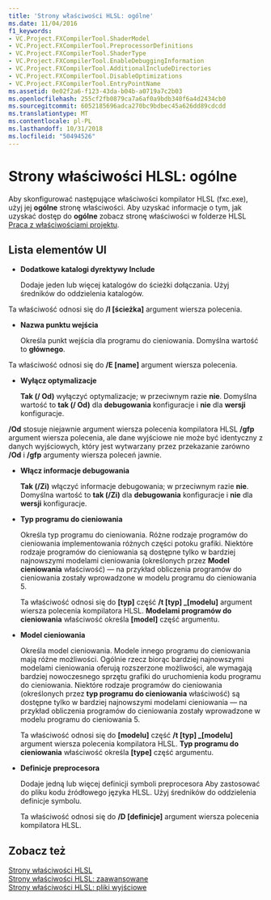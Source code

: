```yaml
---
title: 'Strony właściwości HLSL: ogólne'
ms.date: 11/04/2016
f1_keywords:
- VC.Project.FXCompilerTool.ShaderModel
- VC.Project.FXCompilerTool.PreprocessorDefinitions
- VC.Project.FXCompilerTool.ShaderType
- VC.Project.FXCompilerTool.EnableDebuggingInformation
- VC.Project.FXCompilerTool.AdditionalIncludeDirectories
- VC.Project.FXCompilerTool.DisableOptimizations
- VC.Project.FXCompilerTool.EntryPointName
ms.assetid: 0e02f2a6-f123-43da-b04b-a0719a7c2b03
ms.openlocfilehash: 255cf2fb0879ca7a6af0a9bdb340f6a4d2434cb0
ms.sourcegitcommit: 6052185696adca270bc9bdbec45a626dd89cdcdd
ms.translationtype: MT
ms.contentlocale: pl-PL
ms.lasthandoff: 10/31/2018
ms.locfileid: "50494526"
---
```

# <a name="hlsl-property-pages-general"></a>Strony właściwości HLSL: ogólne

Aby skonfigurować następujące właściwości kompilator HLSL (fxc.exe), użyj jej **ogólne** stronę właściwości. Aby uzyskać informacje o tym, jak uzyskać dostęp do **ogólne** zobacz stronę właściwości w folderze HLSL [Praca z właściwościami projektu](../ide/working-with-project-properties.md).

## <a name="uielement-list"></a>Lista elementów UI

- **Dodatkowe katalogi dyrektywy Include**

   Dodaje jeden lub więcej katalogów do ścieżki dołączania. Użyj średników do oddzielenia katalogów.

Ta właściwość odnosi się do **/I [ścieżka]** argument wiersza polecenia.

- **Nazwa punktu wejścia**

   Określa punkt wejścia dla programu do cieniowania. Domyślna wartość to **głównego**.

Ta właściwość odnosi się do **/E [name]** argument wiersza polecenia.

- **Wyłącz optymalizacje**

   **Tak (/ Od)** wyłączyć optymalizacje; w przeciwnym razie **nie**. Domyślna wartość to **tak (/ Od)** dla **debugowania** konfiguracje i **nie** dla **wersji** konfiguracje.

**/Od** stosuje niejawnie argument wiersza polecenia kompilatora HLSL **/gfp** argument wiersza polecenia, ale dane wyjściowe nie może być identyczny z danych wyjściowych, który jest wytwarzany przez przekazanie zarówno **/Od**  i **/gfp** argumenty wiersza poleceń jawnie.

- **Włącz informacje debugowania**

   **Tak (/Zi)** włączyć informacje debugowania; w przeciwnym razie **nie**. Domyślna wartość to **tak (/Zi)** dla **debugowania** konfiguracje i **nie** dla **wersji** konfiguracje.

- **Typ programu do cieniowania**

   Określa typ programu do cieniowania. Różne rodzaje programów do cieniowania implementowania różnych części potoku grafiki. Niektóre rodzaje programów do cieniowania są dostępne tylko w bardziej najnowszymi modelami cieniowania (określonych przez **Model cieniowania** właściwość) — na przykład obliczenia programów do cieniowania zostały wprowadzone w modelu programu do cieniowania 5.

   Ta właściwość odnosi się do  **\[typ]** część **/t \[typ] _\[modelu]** argument wiersza polecenia kompilatora HLSL. **Modelami programów do cieniowania** właściwość określa **[model]** część argumentu.

- **Model cieniowania**

   Określa model cieniowania. Modele innego programu do cieniowania mają różne możliwości. Ogólnie rzecz biorąc bardziej najnowszymi modelami cieniowania oferują rozszerzone możliwości, ale wymagają bardziej nowoczesnego sprzętu grafiki do uruchomienia kodu programu do cieniowania. Niektóre rodzaje programów do cieniowania (określonych przez **typ programu do cieniowania** właściwość) są dostępne tylko w bardziej najnowszymi modelami cieniowania — na przykład obliczenia programów do cieniowania zostały wprowadzone w modelu programu do cieniowania 5.

   Ta właściwość odnosi się do  **\[modelu]** część **/t \[typ] _\[modelu]** argument wiersza polecenia kompilatora HLSL. **Typ programu do cieniowania** właściwość określa **[type]** część argumentu.

- **Definicje preprocesora**

   Dodaje jedną lub więcej definicji symboli preprocesora Aby zastosować do pliku kodu źródłowego języka HLSL. Użyj średników do oddzielenia definicje symbolu.

   Ta właściwość odnosi się do **/D \[definicje]** argument wiersza polecenia kompilatora HLSL.

## <a name="see-also"></a>Zobacz też

[Strony właściwości HLSL](../ide/hlsl-property-pages.md)<br>
[Strony właściwości HLSL: zaawansowane](../ide/hlsl-property-pages-advanced.md)<br>
[Strony właściwości HLSL: pliki wyjściowe](../ide/hlsl-property-pages-output-files.md)